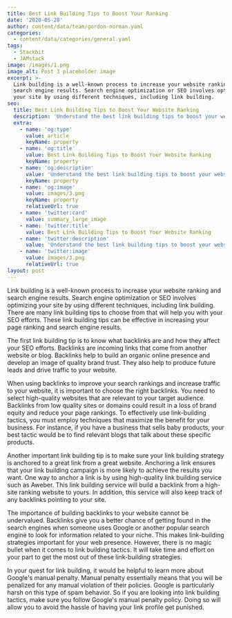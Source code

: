 ```yaml
---
title: Best Link Building Tips to Boost Your Ranking
date: '2020-05-28'
author: content/data/team/gordon-norman.yaml
categories:
  - content/data/categories/general.yaml
tags:
  - Stackbit
  - JAMstack
image: /images/1.png
image_alt: Post 3 placeholder image
excerpt: >-
  Link building is a well-known process to increase your website ranking and
  search engine results. Search engine optimization or SEO involves optimizing
  your site by using different techniques, including link building.
seo:
  title: Best Link Building Tips to Boost Your Website Ranking
  description: 'Understand the best link building tips to boost your website ranking'
  extra:
    - name: 'og:type'
      value: article
      keyName: property
    - name: 'og:title'
      value: Best Link Building Tips to Boost Your Website Ranking
      keyName: property
    - name: 'og:description'
      value: 'Understand the best link building tips to boost your website ranking'
      keyName: property
    - name: 'og:image'
      value: images/3.png
      keyName: property
      relativeUrl: true
    - name: 'twitter:card'
      value: summary_large_image
    - name: 'twitter:title'
      value: Best Link Building Tips to Boost Your Website Ranking
    - name: 'twitter:description'
      value: 'Understand the best link building tips to boost your website ranking'
    - name: 'twitter:image'
      value: images/3.png
      relativeUrl: true
layout: post
---
```

Link building is a well-known process to increase your website ranking and search engine results. Search engine optimization or SEO involves optimizing your site by using different techniques, including link building. There are many link building tips to choose from that will help you with your SEO efforts. These link building tips can be effective in increasing your page ranking and search engine results.

The first link building tip is to know what backlinks are and how they affect your SEO efforts. Backlinks are incoming links that come from another website or blog. Backlinks help to build an organic online presence and develop an image of quality brand trust. They also help to produce future leads and drive traffic to your website.

When using backlinks to improve your search rankings and increase traffic to your website, it is important to choose the right backlinks. You need to select high-quality websites that are relevant to your target audience. Backlinks from low quality sites or domains could result in a loss of brand equity and reduce your page rankings. To effectively use link-building tactics, you must employ techniques that maximize the benefit for your business. For instance, if you have a business that sells baby products, your best tactic would be to find relevant blogs that talk about these specific products.

Another important link building tip is to make sure your link building strategy is anchored to a great link from a great website. Anchoring a link ensures that your link building campaign is more likely to achieve the results you want. One way to anchor a link is by using high-quality link building service such as Aweber. This link building service will build a backlink from a high-site ranking website to yours. In addition, this service will also keep track of any backlinks pointing to your site.

The importance of building backlinks to your website cannot be undervalued. Backlinks give you a better chance of getting found in the search engines when someone uses Google or another popular search engine to look for information related to your niche. This makes link-building strategies important for your web presence. However, there is no magic bullet when it comes to link building tactics. It will take time and effort on your part to get the most out of these link-building strategies.

In your quest for link building, it would be helpful to learn more about Google's manual penalty. Manual penalty essentially means that you will be penalized for any manual violation of their policies. Google is particularly harsh on this type of spam behavior. So if you are looking into link building tactics, make sure you follow Google's manual penalty policy. Doing so will allow you to avoid the hassle of having your link profile get punished.
